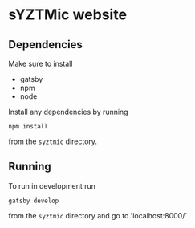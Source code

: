 # sYZTMic website
## Dependencies
Make sure to install
- gatsby
- npm
- node

Install any dependencies by running
```
npm install
```
from the `syztmic` directory.
## Running
To run in development run 
```
gatsby develop
```
from the `syztmic` directory and go to 'localhost:8000/`
